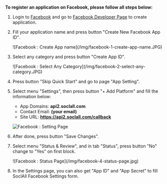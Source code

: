 __To register an application on Facebook, please follow all steps below:__

1. Login to [Facebook](http://www.facebook.com) and go to [Facebook Developer Page](https://developers.facebook.com/quickstarts/?platform=web) to create application.
2. Fill your application name and press button "Create New Facebook App ID".
    <div class="soclall-br"></div>
    ![Facebook : Create App name](/img/facebook-1-create-app-name.JPG)
    <div class="soclall-br"></div>
3. Select any category and press button "Create App ID".
    <div class="soclall-br"></div>
    ![Facebook : Select Any Category](/img/facebook-2-select-any-category.JPG)
    <div class="soclall-br"></div>
4. Press button "Skip Quick Start" and go to page "App Setting".
5. Select menu "Settings", then press button "+ Add Platform" and fill the information below:
    * App Domains: __api2.soclall.com__
    * Contact Email: __(your email)__
    * Site URL: __https://api2.soclall.com/callback__  

    ![Facebook : Setting Page](/img/facebook-3-setting-page.JPG)
    <div class="soclall-br"></div>
 
6. After done, press button "Save Changes".  
7. Select menu "Status & Review", and in tab "Status", press button "No" change to "Yes" on first block. 
    <div class="soclall-br"></div>
    ![Facebook : Status Page](/img/facebook-4-status-page.jpg)
    <div class="soclall-br"></div>    
8. In the Settings page, you can also get "App ID" and "App Secret" to fill SoclAll Facebook Settings form.